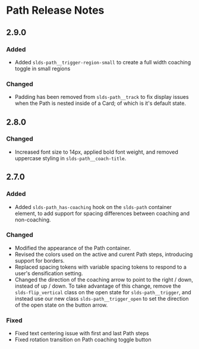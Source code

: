 <!-- Release notes authoring guidelines: http://keepachangelog.com/ -->

# Path Release Notes

<!-- ## [Unreleased] -->
## 2.9.0

### Added

- Added `slds-path__trigger-region-small` to create a full width coaching toggle in small regions

### Changed

- Padding has been removed from `slds-path__track` to fix display issues when the Path is nested inside of a Card; of which is it's default state.

## 2.8.0

### Changed

- Increased font size to 14px, applied bold font weight, and removed uppercase styling in `slds-path__coach-title`.

## 2.7.0

### Added

- Added `slds-path_has-coaching` hook on the `slds-path` container element, to add support for spacing differences between coaching and non-coaching.

### Changed

- Modified the appearance of the Path container.
- Revised the colors used on the active and curent Path steps, introducing support for borders.
- Replaced spacing tokens with variable spacing tokens to respond to a user's densification setting.
- Changed the direction of the coaching arrow to point to the right / down, instead of up / down. To take advantage of this change, remove the `slds-flip_vertical` class on the open state for `slds-path__trigger`, and instead use our new class `slds-path__trigger_open` to set the direction of the open state on the button arrow.

### Fixed

- Fixed text centering issue with first and last Path steps
- Fixed rotation transition on Path coaching toggle button
